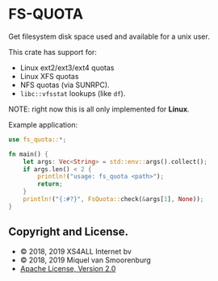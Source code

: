 # FS-QUOTA

Get filesystem disk space used and available for a unix user.

This crate has support for:

- Linux ext2/ext3/ext4 quotas
- Linux XFS quotas
- NFS quotas (via SUNRPC).
- `libc::vfsstat` lookups (like `df`).

NOTE: right now this is all only implemented for **Linux**.

Example application:

```rust
use fs_quota::*;

fn main() {
    let args: Vec<String> = std::env::args().collect();
    if args.len() < 2 {
        println!("usage: fs_quota <path>");
        return;
    }
    println!("{:#?}", FsQuota::check(&args[1], None));
}
```

## Copyright and License.

 * © 2018, 2019 XS4ALL Internet bv
 * © 2018, 2019 Miquel van Smoorenburg
 * [Apache License, Version 2.0](http://www.apache.org/licenses/LICENSE-2.0)

